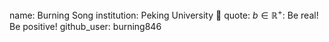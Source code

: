 name: Burning Song
institution: Peking University 🚩
quote: $b \in \mathbb{R}^{+}$: Be real! Be positive!
github_user: burning846
